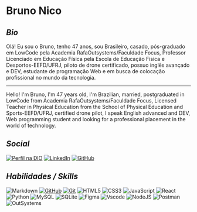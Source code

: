 # Bruno Nico

## _Bio_
    
Olá! Eu sou o Bruno, tenho 47 anos, sou Brasileiro, casado, pós-graduado em LowCode pela Academia RafaOutsystems/Faculdade Focus, Professor Licenciado em Educação Física pela Escola de Educação Fisica e Desportos-EEFD/UFRJ, piloto de drone certificado, possuo inglês avançado e DEV, estudante de programação Web e em busca de colocação profissional no mundo da tecnologia.

---------------------------------------

Hello! I'm Bruno, I'm 47 years old, I'm Brazilian, married, postgraduated in LowCode from Academia RafaOutsystems/Faculdade Focus, Licensed Teacher in Physical Education from the School of Physical Education and Sports-EEFD/UFRJ, certified drone pilot, I speak English advanced and DEV, Web programming student and looking for a professional placement in the world of technology.

## _Social_
[![Perfil na DIO](https://img.shields.io/badge/Perfil_na_DIO-007ACC?style=for-the-badge&logo=visual-studio-code&logoColor=white)](https://br.linkedin.com/in/bruno-nico-24617455)
[![LinkedIn](https://img.shields.io/badge/LinkedIn-0077B5?style=for-the-badge&logo=linkedin&logoColor=white)](https://br.linkedin.com/in/bruno-nico-24617455)
[![GitHub](https://img.shields.io/badge/GitHub-100000?style=for-the-badge&logo=github&logoColor=white)](https://github.com/BruStud77)

## _Habilidades / Skills_
![Markdown](https://img.shields.io/badge/Markdown-000?style=for-the-badge&logo=markdown)
[![GitHub](https://img.shields.io/badge/GitHub-000?style=for-the-badge&logo=github&logoColor=30A3DC)](https://docs.github.com/)
[![Git](https://img.shields.io/badge/Git-000?style=for-the-badge&logo=git&logoColor=E94D5F)](https://git-scm.com/doc) 
![HTML5](https://img.shields.io/badge/HTML5-E34F26?style=for-the-badge&logo=html5&logoColor=white)
![CSS3](https://img.shields.io/badge/CSS3-1572B6?style=for-the-badge&logo=css3&logoColor=white)
![JavaScript](https://img.shields.io/badge/JavaScript-F7DF1E?style=for-the-badge&logo=javascript&logoColor=black)
![React](https://img.shields.io/badge/React-20232A?style=for-the-badge&logo=react&logoColor=61DAFB)
![Python](https://img.shields.io/badge/python-3670A0?style=for-the-badge&logo=python&logoColor=ffdd54)
![MySQL](https://img.shields.io/badge/MySQL-00000F?style=for-the-badge&logo=mysql&logoColor=white)
![SQLite](https://img.shields.io/badge/SQLite-000?style=for-the-badge&logo=sqlite&logoColor=07405E)
![Figma](https://img.shields.io/badge/Figma-696969?style=for-the-badge&logo=figma&logoColor=figma)
![Vscode](https://img.shields.io/badge/Vscode-007ACC?style=for-the-badge&logo=visual-studio-code&logoColor=white)
![NodeJS](https://img.shields.io/badge/node.js-6DA55F?style=for-the-badge&logo=node.js&logoColor=white)
![Postman](https://img.shields.io/badge/Postman-FF6C37.svg?style=for-the-badge&logo=Postman&logoColor=white)
![OutSystems](https://img.shields.io/badge/outsystems-ffffff?style=for-the-badge&logo=instagram&&logoColor=red)

